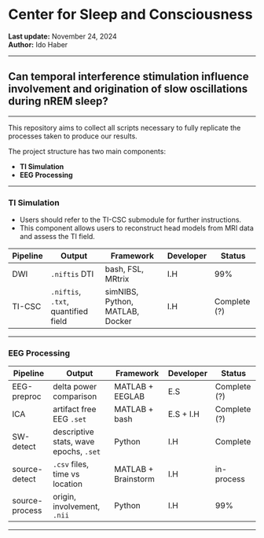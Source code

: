 
# Center for Sleep and Consciousness  
**Last update:** November 24, 2024  
**Author:** Ido Haber  

---

## Can temporal interference stimulation influence involvement and origination of slow oscillations during nREM sleep?

---

This repository aims to collect all scripts necessary to fully replicate the processes taken to produce our results.

The project structure has two main components:
- **TI Simulation**
- **EEG Processing**

---

### TI Simulation

- Users should refer to the TI-CSC submodule for further instructions.
- This component allows users to reconstruct head models from MRI data and assess the TI field.
  
| Pipeline             | Output                        | Framework         | Developer  | Status |
|----------------------|-------------------------------|-------------------|------------|--------|
| DWI                  | `.niftis` DTI                 | bash, FSL, MRtrix | I.H        | 99%    |
| TI-CSC               | `.niftis`, `.txt`, quantified field  | simNIBS, Python, MATLAB, Docker   | I.H        | Complete (?)|

---

### EEG Processing

| Pipeline             | Output                        | Framework         | Developer  | Status |
|----------------------|-------------------------------|-------------------|------------|--------|
| EEG-preproc          | delta power comparison        | MATLAB + EEGLAB   | E.S        | Complete (?)|
| ICA                  | artifact free EEG `.set`      | MATLAB + bash     | E.S + I.H  | Complete (?)| 
| SW-detect            | descriptive stats, wave epochs, `.set` | Python           | I.H       | Complete |
| source-detect        | `.csv` files, time vs location   | MATLAB + Brainstorm | I.H      | in-process |
| source-process       | origin, involvement, `.nii`   | Python            | I.H        | 99% | 

---


